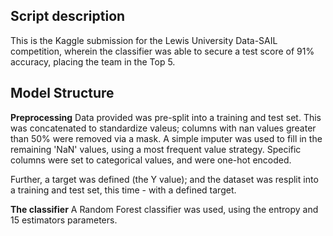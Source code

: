 ## Script description

This is the Kaggle submission for the Lewis University Data-SAIL competition, wherein the classifier was able to secure a test score of 91% accuracy, placing the team in the Top 5. 

## Model Structure
**Preprocessing**
Data provided was pre-split into a training and test set. This was concatenated to standardize valeus; columns with nan values greater than 50% were removed via a mask. 
A simple imputer was used to fill in the remaining 'NaN' values, using a most frequent value strategy. 
Specific columns were set to categorical values, and were one-hot encoded. 

Further, a target was defined (the Y value);  and the dataset was resplit into a training and test set, this time - with a defined target. 

**The classifier**
A Random Forest classifier was used, using the entropy and 15 estimators parameters.
